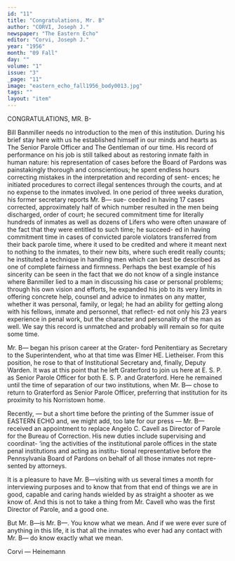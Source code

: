 ```yaml
---
id: "11"
title: "Congratulations, Mr. B"
author: "CORVI, Joseph J."
newspaper: "The Eastern Echo"
editor: "Corvi, Joseph J."
year: "1956"
month: "09 Fall"
day: ""
volume: "1"
issue: "3"
_page: "11"
image: "eastern_echo_fall1956_body0013.jpg"
tags: ""
layout: "item"
---
```

CONGRATULATIONS, MR. B-

Bill Banmiller needs no introduction to the men
of this institution. During his brief stay here with
us he established himself in our minds and hearts
as The Senior Parole Officer and The Gentleman of
our time. His record of performance on his job
is still talked about as restoring inmate faith in
human nature: his representation of cases before
the Board of Pardons was painstakingly thorough
and conscientious; he spent endless hours correcting
mistakes in the interpretation and recording of sent-
ences; he initiated procedures to correct illegal
sentences through the courts, and at no expense to
the inmates involved. In one period of three weeks
duration, his former secretary reports Mr. B— sue-
ceeded in having 17 cases corrected, approximately
half of which number resulted in the men being
discharged, order of court; he secured commitment
time for literally hundreds of inmates as well as
dozens of Lifers who were often unaware of the
fact that they were entitled to such time; he succeed-
ed in having commitment time in cases of convicted
parole violators transferred from their back parole
time, where it used to be credited and where it
meant next to nothing to the inmates, to their new
bits, where such eredit really counts; he instituted
a technique in handling men which can best be
described as one of complete fairness and firmness.
Perhaps the best example of his sincerity can be
seen in the fact that we do not know of a single
instance where Banmiller lied to a man in discussing
his case or personal problems; through his own
vision and efforts, he expanded his job to its very
limits in offering concrete help, counsel and advice
to inmates on any matter, whether it was personal,
family, or legal; he had an ability for getting along
with his fellows, inmate and personnel, that reflect-
ed not only his 23 years experience in penal work,
but the character and personality of the man as
well. We say this record is unmatched and probably
will remain so for quite some time.

Mr. B— began his prison career at the Grater-
ford Penitentiary as Secretary to the Superintendent,
who at that time was Elmer HE. Lietheiser. From this
position, he rose to that of Institutional Secretary
and, finally, Deputy Warden. It was at this point
that he left Graterford to join us here at E. S. P.
as Senior Parole Officer for both E. S. P. and
Graterford. Here he remained until the time of
separation of our two institutions, when Mr. B—
chose to return to Graterford as Senior Parole
Officer, preferring that institution for its proximity
to his Norristown home.

Recently, — but a short time before the printing
of the Summer issue of EASTERN ECHO and, we
might add, too late for our press — Mr. B—received
an appointment to replace Angelo C. Cavell as
Director of Parole for the Bureau of Correction.
His new duties include supervising and coordinat-
‘ing the activities of the institutional parole offices
in the state penal institutions and acting as institu-
tional representative before the Pennsylvania Board
of Pardons on behalf of all those inmates not repre-
sented by attorneys.

It is a pleasure to have Mr. B—visiting with us
several times a month for interviewing purposes and
to know that from that end of things we are in good,
capable and caring hands wielded by as straight a
shooter as we know of. And this is not to take a
thing from Mr. Cavell who was the first Director
of Parole, and a good one.

But Mr. B—is Mr. B—. You know what we
mean. And if we were ever sure of anything in this
life, it is that all the inmates who ever had any
contact with Mr. B— do know exactly what
we mean.

Corvi — Heinemann
